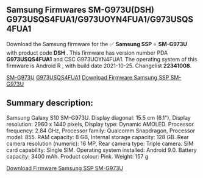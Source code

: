 <h2>Samsung Firmwares SM-G973U(DSH) G973USQS4FUA1/G973UOYN4FUA1/G973USQS4FUA1</h2>
Download the Samsung firmware for the ✅ <strong>Samsung SSP </strong> ⭐ <strong>SM-G973U</strong> with product code <strong>DSH</strong> . This firmware has version number PDA <strong>G973USQS4FUA1</strong> and CSC G973UOYN4FUA1. The operating system of this firmware is Android R , with build date 2021-10-25. Changelist <strong>22341008</strong>.


[SM-G973U](https://samfirm.shop/samsung/model/SM-G973U)
[G973USQS4FUA1](https://samfirm.shop/samsung/pda/G973USQS4FUA1)
[Download Firmware Samsung SSP SM-G973U](https://samfirm.shop/samsung/firmware/475515)
<h2>Summary description:</h2>
<p>Samsung Galaxy S10 SM-G973U. Display diagonal: 15.5 cm (6.1"), Display resolution: 2960 x 1440 pixels, Display type: Dynamic AMOLED. Processor frequency: 2.84 GHz, Processor family: Qualcomm Snapdragon, Processor model: 855. RAM capacity: 8 GB, Internal storage capacity: 128 GB. Rear camera resolution (numeric): 16 MP, Rear camera type: Triple camera. SIM card capability: Single SIM. Operating system installed: Android 9.0. Battery capacity: 3400 mAh. Product colour: Pink. Weight: 157 g</p>


[Download Firmware Samsung SSP SM-G973U](https://samfirm.shop/samsung/firmware/475515)
